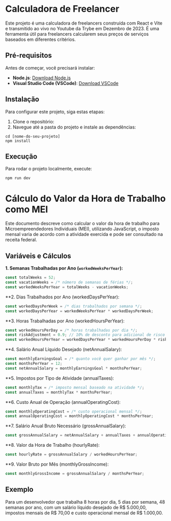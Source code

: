 # Calculadora de Freelancer

Este projeto é uma calculadora de freelancers construída com React e Vite e transmitido ao vivo no Youtube da Trybe em Dezembro de 2023. É uma ferramenta útil para freelancers calcularem seus preços de serviços baseados em diferentes critérios.

## Pré-requisitos

Antes de começar, você precisará instalar:

- **Node.js**: [Download Node.js](https://nodejs.org/)
- **Visual Studio Code (VSCode)**: [Download VSCode](https://code.visualstudio.com/)

## Instalação

Para configurar este projeto, siga estas etapas:

1. Clone o repositório:
2. Navegue até a pasta do projeto e instale as dependências:

```shell
cd [nome-do-seu-projeto]
npm install
```

## Execução

Para rodar o projeto localmente, execute:

```shell
npm run dev
```

# Cálculo do Valor da Hora de Trabalho como MEI

Este documento descreve como calcular o valor da hora de trabalho para Microempreendedores Individuais (MEI), utilizando JavaScript, o imposto mensal varia de acordo com a atividade exercida e pode ser consultado na receita federal.

## Variáveis e Cálculos

**1. Semanas Trabalhadas por Ano (`workedWeeksPerYear`):**

```javascript
const totalWeeks = 52;
const vacationWeeks = /* número de semanas de férias */;
const workedWeeksPerYear = totalWeeks - vacationWeeks;
```

\*\*2. Dias Trabalhados por Ano (workedDaysPerYear):

```javascript
const workedDaysPerWeek = /* dias trabalhados por semana */;
const workedDaysPerYear = workedWeeksPerYear * workedDaysPerWeek;
```

\*\*3. Horas Trabalhadas por Ano (workedHoursPerYear):

```javascript
const workedHoursPerDay = /* horas trabalhadas por dia */;
const riskAdjustment = 0.9; // 10% de desconto para adicional de risco
const workedHoursPerYear = workedDaysPerYear * workedHoursPerDay * riskAdjustment;
```

\*\*4. Salário Anual Líquido Desejado (netAnnualSalary):

```javascript
const monthlyEarningsGoal = /* quanto você quer ganhar por mês */;
const monthsPerYear = 12;
const netAnnualSalary = monthlyEarningsGoal * monthsPerYear;
```

\*\*5. Impostos por Tipo de Atividade (annualTaxes):

```javascript
const monthlyTax = /* imposto mensal baseado na atividade */;
const annualTaxes = monthlyTax * monthsPerYear;
```

\*\*6. Custo Anual de Operação (annualOperatingCost):

```javascript
const monthlyOperatingCost = /* custo operacional mensal */;
const annualOperatingCost = monthlyOperatingCost * monthsPerYear;
```

\*\*7. Salário Anual Bruto Necessário (grossAnnualSalary):

```javascript
const grossAnnualSalary = netAnnualSalary + annualTaxes + annualOperatingCost;
```

\*\*8. Valor da Hora de Trabalho (hourlyRate):

```javascript
const hourlyRate = grossAnnualSalary / workedHoursPerYear;
```

\*\*9. Valor Bruto por Mês (monthlyGrossIncome):

```javascript
const monthlyGrossIncome = grossAnnualSalary / monthsPerYear;
```

## Exemplo

Para um desenvolvedor que trabalha 8 horas por dia, 5 dias por semana, 48 semanas por ano, com um salário líquido desejado de R$ 5.000,00, impostos mensais de R$ 70,00 e custo operacional mensal de R$ 1.000,00.
